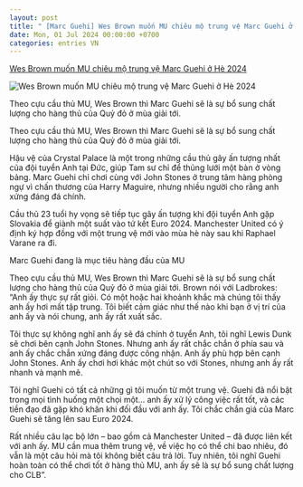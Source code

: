 ```yaml
---
layout: post
title: " [Marc Guehi] Wes Brown muốn MU chiêu mộ trung vệ Marc Guehi ở Hè 2024"
date: Mon, 01 Jul 2024 00:00:00 +0700
categories: entries VN
---
```

[Wes Brown muốn MU chiêu mộ trung vệ Marc Guehi ở Hè 2024](https://bongda24h.vn/bong-da-anh/wes-brown-chi-ra-cai-ten-co-the-nang-tam-hang-thu-mu-172-392281.html)

![Wes Brown muốn MU chiêu mộ trung vệ Marc Guehi ở Hè 2024](https://static.bongda24h.vn/medias/standard/2024/06/30/4-3006210219.jpg)

Theo cựu cầu thủ MU, Wes Brown thì Marc Guehi sẽ là sự bổ sung chất lượng cho hàng thủ của Quỷ đỏ ở mùa giải tới.

Theo cựu cầu thủ MU, Wes Brown thì Marc Guehi sẽ là sự bổ sung chất lượng cho hàng thủ của Quỷ đỏ ở mùa giải tới.

Hậu vệ của Crystal Palace là một trong những cầu thủ gây ấn tượng nhất của đội tuyển Anh tại Đức, giúp Tam sư chỉ để thủng lưới một bàn ở vòng bảng. Marc Guehi chỉ chơi cùng với John Stones ở trung tâm hàng phòng ngự vì chấn thương của Harry Maguire, nhưng nhiều người cho rằng anh xứng đáng đá chính.

Cầu thủ 23 tuổi hy vọng sẽ tiếp tục gây ấn tượng khi đội tuyển Anh gặp Slovakia để giành một suất vào tứ kết Euro 2024. Manchester United có ý định ký hợp đồng với một trung vệ mới vào mùa hè này sau khi Raphael Varane ra đi.

Marc Guehi đang là mục tiêu hàng đầu của MU

Theo cựu cầu thủ MU, Wes Brown thì Marc Guehi sẽ là sự bổ sung chất lượng cho hàng thủ của Quỷ đỏ ở mùa giải tới. Brown nói với Ladbrokes: “Anh ấy thực sự rất giỏi. Có một hoặc hai khoảnh khắc mà chúng tôi thấy anh ấy hơi mất tập trung. Tôi biết cảm giác như thế nào khi bạn ở vị trí của anh ấy và nói chung, anh ấy rất xuất sắc.

Tôi thực sự không nghĩ anh ấy sẽ đá chính ở tuyển Anh, tôi nghĩ Lewis Dunk sẽ chơi bên cạnh John Stones. Nhưng anh ấy rất chắc chắn ở phía sau và anh ấy chắc chắn xứng đáng được công nhận. Anh ấy phù hợp bên cạnh John Stones. Anh ấy chơi hơi khác một chút so với Stones, nhưng anh ấy rất nhanh và mạnh mẽ.

Tôi nghĩ Guehi có tất cả những gì tôi muốn từ một trung vệ. Guehi đã nổi bật trong mọi tình huống một chọi một… anh ấy xử lý công việc rất tốt, và các tiền đạo đã gặp khó khăn khi đối đầu với anh ấy. Tôi chắc chắn giá của Marc Guehi sẽ tăng lên sau Euro 2024.

Rất nhiều câu lạc bộ lớn – bao gồm cả Manchester United – đã được liên kết với anh ấy. MU cần mua thêm trung vệ, về việc họ có thể chi bao nhiêu, đó vẫn là một câu hỏi mà tôi không biết câu trả lời. Tuy nhiên, tôi nghĩ Guehi hoàn toàn có thể chơi tốt ở hàng thủ MU, anh ấy sẽ là sự bổ sung chất lượng cho CLB”.

